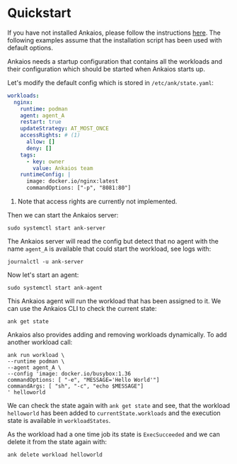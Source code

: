 # Quickstart

If you have not installed Ankaios, please follow the instructions
[here](installation.md). The following examples assume that the
installation script has been used with default options.

Ankaios needs a startup configuration that contains all the workloads and their
configuration which should be started when Ankaios starts up.

Let's modify the default config which is stored in `/etc/ank/state.yaml`:

```yaml
workloads:
  nginx:
    runtime: podman
    agent: agent_A
    restart: true
    updateStrategy: AT_MOST_ONCE
    accessRights: # (1)
      allow: []
      deny: []
    tags:
      - key: owner
        value: Ankaios team
    runtimeConfig: |
      image: docker.io/nginx:latest
      commandOptions: ["-p", "8081:80"]
```

1.  Note that access rights are currently not implemented.


Then we can start the Ankaios server:

```shell
sudo systemctl start ank-server
```

The Ankaios server will read the config but detect that no agent with the name
`agent_A` is available that could start the workload, see logs with:

```shell
journalctl -u ank-server
```

Now let's start an agent:

```shell
sudo systemctl start ank-agent
```

This Ankaios agent will run the workload that has been assigned to it. We can
use the Ankaios CLI to check the current state:

```shell
ank get state
```

Ankaios also provides adding and removing workloads dynamically.
To add another workload call:

```shell
ank run workload \
--runtime podman \
--agent agent_A \
--config 'image: docker.io/busybox:1.36
commandOptions: [ "-e", "MESSAGE='Hello World'"]
commandArgs: [ "sh", "-c", "echo $MESSAGE"]
' helloworld
```

We can check the state again with `ank get state` and see, that the workload
`helloworld` has been added to `currentState.workloads` and the execution
state is available in `workloadStates`.

As the workload had a one time job its state is `ExecSucceeded` and we can 
delete it from the state again with:

```shell
ank delete workload helloworld
```
